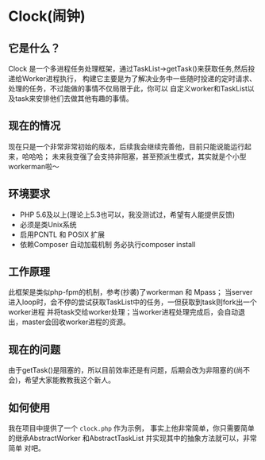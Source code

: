 # Clock(闹钟)

## 它是什么？
Clock 是一个多进程任务处理框架，通过TaskList->getTask()来获取任务,然后投递给Worker进程执行，
构建它主要是为了解决业务中一些随时投递的定时请求、处理的任务，不过能做的事情不仅局限于此，你可以
自定义worker和TaskList以及task来安排他们去做其他有趣的事情。

## 现在的情况
现在只是一个非常非常初始的版本，后续我会继续完善他，目前只能说能运行起来，哈哈哈；
未来我变强了会支持非阻塞，甚至预派生模式，其实就是个小型workerman啦～

## 环境要求  
 * PHP 5.6及以上(理论上5.3也可以，我没测试过，希望有人能提供反馈)
 * 必须是类Unix系统
 * 启用PCNTL 和 POSIX 扩展
 * 依赖Composer 自动加载机制 务必执行composer install

## 工作原理  
 此框架是类似php-fpm的机制，参考(抄袭)了workerman 和 Mpass；
 当server进入loop时，会不停的尝试获取TaskList中的任务，一但获取到task则fork出一个worker进程
 并将task交给worker处理；当worker进程处理完成后，会自动退出，master会回收worker进程的资源。

## 现在的问题
由于getTask()是阻塞的，所以目前效率还是有问题，后期会改为非阻塞的(尚不会)，希望大家能教教我这个新人。

## 如何使用
 我在项目中提供了一个 `clock.php` 作为示例， 事实上他非常简单，你只需要简单的继承AbstractWorker
 和AbstractTaskList 并实现其中的抽象方法就可以，非常简单 对吧。
